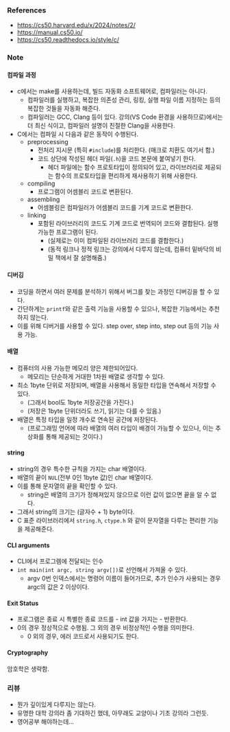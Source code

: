 ### References

- https://cs50.harvard.edu/x/2024/notes/2/
- https://manual.cs50.io/
- https://cs50.readthedocs.io/style/c/

### Note

#### 컴파일 과정

- c에서는 make를 사용하는데, 빌드 자동화 소프트웨어로, 컴파일러는 아니다.
  - 컴파일러를 실행하고, 복잡한 의존성 관리, 링킹, 실행 파일 이름 지정하는 등의 복잡한 것들을 자동화 해준다.
  - 컴파일러는 GCC, Clang 등이 있다. 강의(VS Code 환경을 사용하므로)에서는 더 최신 식이고, 컴파일러 설명이 친절한 Clang을 사용한다.
- C에서는 컴파일 시 다음과 같은 동작이 수행된다.
  - preprocessing
    - 전처리 지시문 (특히 `#include`)를 처리한다. (매크로 치환도 여기서 함.) 
    - 코드 상단에 작성된 헤더 파일(`.h`)을 코드 본문에 붙여넣기 한다.
      - 헤더 파일에는 함수 프로토타입이 정의되어 있고, 라이브러리로 제공되는 함수의 프로토타입을 편리하게 재사용하기 위해 사용한다.
  - compiling
    - 프로그램이 어셈블리 코드로 변환된다.
  - assembling
    - 어셈블링은 컴파일러가 어셈블리 코드를 기계 코드로 변환한다.
  - linking
    - 포함된 라이브러리의 코드도 기계 코드로 번역되어 코드와 결합된다. 실행 가능한 프로그램이 된다.
      - (실제로는 이미 컴파일된 라이브러리 코드를 결합한다.)
      - (동적 링크나 정적 링크는 강의에서 다루지 않는데, 컴퓨터 밑바닥의 비밀 책에서 잘 설명해줌.)

#### 디버깅

- 코딩을 하면서 여러 문제를 분석하기 위해서 버그를 찾는 과정인 디버깅을 할 수 있다.
- 간단하게는 `printf`와 같은 출력 기능을 사용할 수 있으나, 복잡한 기능에서는 추천하지 않는다.
- 이를 위해 디버거를 사용할 수 있다. step over, step into, step out 등의 기능 사용 가능.

#### 배열

- 컴퓨터의 사용 가능한 메모리 양은 제한되어있다.
  - 메모리는 단순하게 거대한 1차원 배열로 생각할 수 있다.
- 최소 1byte 단위로 저장되며, 배열을 사용해서 동일한 타입을 연속해서 저장할 수 있다.
  - (그래서 bool도 1byte 저장공간을 가진다.) 
  - (저장은 1byte 단위더라도 쓰기, 읽기는 다를 수 있음.)
- 배열은 특정 타입을 일정 개수로 연속된 공간에 저장된다.
  - (프로그래밍 언어에 따라 배열의 여러 타입이 배경이 가능할 수 있으나, 이는 추상화를 통해 제공되는 것이다.)

#### string
- string의 경우 특수한 규칙을 가지는 char 배열이다.
- 배열의 끝이 `NUL`(전부 0인 1byte 값)인 char 배열이다.
- 이를 통해 문자열의 끝을 확인할 수 있다.
  - string은 배열의 크기가 정해져있지 않으므로 이런 값이 없으면 끝을 알 수 없다.
- 그래서 string의 크기는 (글자수 + 1) byte이다.
- C 표준 라이브러리에서 `string.h`, `ctype.h` 와 같이 문자열을 다루는 편리한 기능을 제공해준다.

#### CLI arguments

- CLI에서 프로그렘에 전달되는 인수
- `int main(int argc, string argv[])`로 선언해서 가져올 수 있다.
  - argv 0번 인덱스에서는 명령어 이름이 들어가므로, 추가 인수가 사용되는 경우 argc의 값은 2 이상이다.

#### Exit Status

- 프로그램은 종료 시 특별한 종료 코드를 - int 값을 가지는 - 반환한다. 
- 0의 경우 정상적으로 수행됨. 그 외의 경우 비정상적인 수행을 의미한다.
  - 0 외의 경우, 에러 코드로서 사용되기도 한다.

#### Cryptography

암호학은 생략함.

### 리뷰

- 뭔가 깊이있게 다루지는 않는다. 
- 유명한 대학 강의라 좀 기대하긴 했데, 아무래도 교양이나 기초 강의라 그런듯.
- 영어공부 해야하는데...